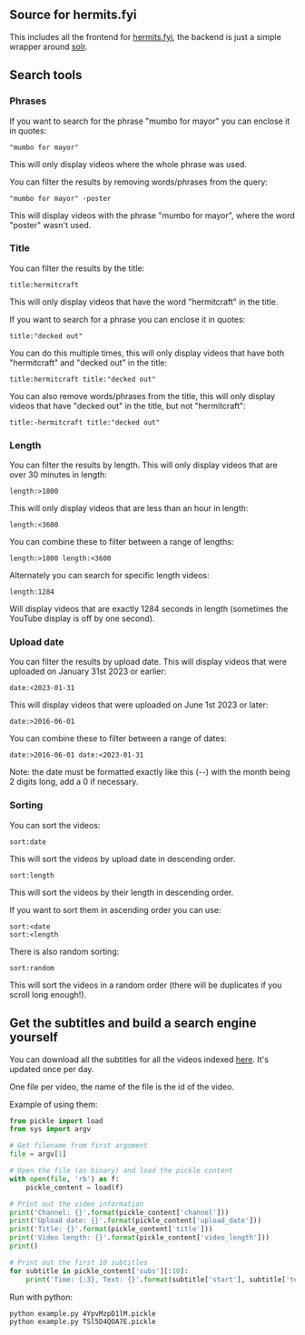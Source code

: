 ## Source for hermits.fyi

This includes all the frontend for [hermits.fyi](https://hermits.fyi), the backend is just a simple wrapper around [solr](https://solr.apache.org/).

## Search tools

### Phrases
If you want to search for the phrase "mumbo for mayor" you can enclose it in quotes:
```
"mumbo for mayor"
```
This will only display videos where the whole phrase was used.

You can filter the results by removing words/phrases from the query:
```
"mumbo for mayor" -poster
```
This will display videos with the phrase "mumbo for mayor", where the word "poster" wasn't used.

### Title
You can filter the results by the title:
```
title:hermitcraft
```
This will only display videos that have the word "hermitcraft" in the title.

If you want to search for a phrase you can enclose it in quotes:
```
title:"decked out"
```
You can do this multiple times, this will only display videos that have both "hermitcraft" and "decked out" in the title:
```
title:hermitcraft title:"decked out"
```

You can also remove words/phrases from the title, this will only display videos that have "decked out" in the title, but not "hermitcraft":
```
title:-hermitcraft title:"decked out"
```

### Length
You can filter the results by length. This will only display videos that are over 30 minutes in length:
```
length:>1800
```

This will only display videos that are less than an hour in length:
```
length:<3600
```

You can combine these to filter between a range of lengths:
```
length:>1800 length:<3600
```

Alternately you can search for specific length videos:
```
length:1284
```
Will display videos that are exactly 1284 seconds in length (sometimes the YouTube display is off by one second).

### Upload date
You can filter the results by upload date. This will display videos that were uploaded on January 31st 2023 or earlier:
```
date:<2023-01-31
```

This will display videos that were uploaded on June 1st 2023 or later:
```
date:>2016-06-01
```

You can combine these to filter between a range of dates:
```
date:>2016-06-01 date:<2023-01-31
```
Note: the date must be formatted exactly like this (<year>-<month>-<day>) with the month being 2 digits long, add a 0 if necessary.

### Sorting
You can sort the videos:
```
sort:date
```
This will sort the videos by upload date in descending order.

```
sort:length
```
This will sort the videos by their length in descending order.


If you want to sort them in ascending order you can use:
```
sort:<date
sort:<length
```

There is also random sorting:
```
sort:random
```
This will sort the videos in a random order (there will be duplicates if you scroll long enough!).

## Get the subtitles and build a search engine yourself

You can download all the subtitles for all the videos indexed [here](http://hermits.fyi/subs.tar.zst). It's updated once per day.

One file per video, the name of the file is the id of the video.

Example of using them:
```python
from pickle import load
from sys import argv

# Get filename from first argument
file = argv[1]

# Open the file (as binary) and load the pickle content
with open(file, 'rb') as f:
    pickle_content = load(f)

# Print out the video information
print('Channel: {}'.format(pickle_content['channel']))
print('Upload date: {}'.format(pickle_content['upload_date']))
print('Title: {}'.format(pickle_content['title']))
print('Video length: {}'.format(pickle_content['video_length']))
print()

# Print out the first 10 subtitles
for subtitle in pickle_content['subs'][:10]:
    print('Time: {:3}, Text: {}'.format(subtitle['start'], subtitle['text']))
```

Run with python:
```shell
python example.py 4YpvMzpD1lM.pickle
python example.py TSl5D4QOA7E.pickle
```

